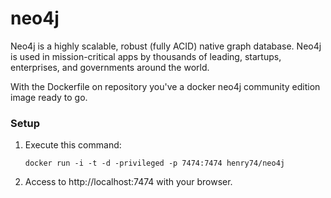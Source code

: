neo4j
=====

Neo4j is a highly scalable, robust (fully ACID) native graph database. Neo4j is used in mission-critical apps by thousands of leading, startups, enterprises, and governments around the world.

With the Dockerfile on repository you've a docker neo4j community edition image ready to go.

### Setup

1. Execute this command:

	`docker run -i -t -d -privileged -p 7474:7474 henry74/neo4j`

2. Access to http://localhost:7474 with your browser.
